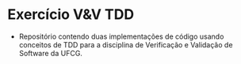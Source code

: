 # Exercício V&V TDD

- Repositório contendo duas implementações de código usando conceitos de TDD para a disciplina de Verificação e Validação de Software da UFCG.
